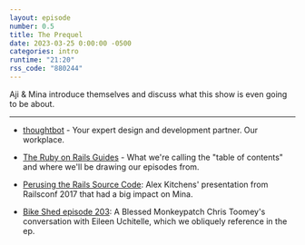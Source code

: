 ```yaml
---
layout: episode
number: 0.5
title: The Prequel
date: 2023-03-25 0:00:00 -0500
categories: intro
runtime: "21:20"
rss_code: "880244"
---
```


Aji & Mina introduce themselves and discuss what this show is even going to be about.

<hr>

* [thoughtbot](https://thoughtbot.com) - Your expert design and development partner. Our workplace.

* [The Ruby on Rails Guides](https://guides.rubyonrails.org) - What we're calling the "table of contents" and where we'll be drawing our episodes from.

* [Perusing the Rails Source Code](https://www.youtube.com/watch?v=Q_MpGRfnY5s): Alex Kitchens' presentation from Railsconf 2017 that had a big impact on Mina.

* [Bike Shed episode 203](https://www.bikeshed.fm/203): A Blessed Monkeypatch Chris Toomey's conversation with Eileen Uchitelle, which we obliquely reference in the ep.
